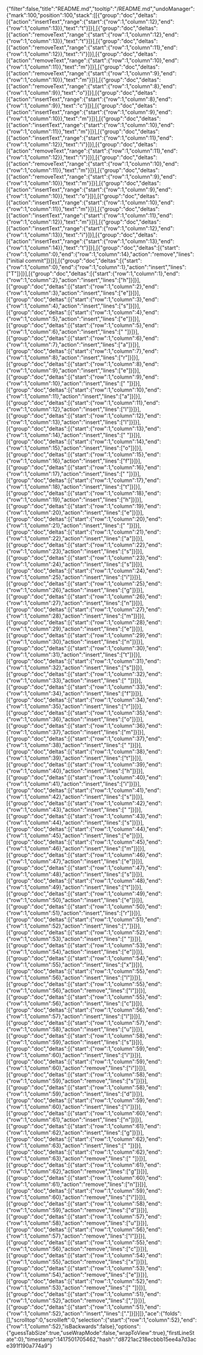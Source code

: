 {"filter":false,"title":"README.md","tooltip":"/README.md","undoManager":{"mark":100,"position":100,"stack":[[{"group":"doc","deltas":[{"action":"insertText","range":{"start":{"row":1,"column":12},"end":{"row":1,"column":13}},"text":"t"}]}],[{"group":"doc","deltas":[{"action":"removeText","range":{"start":{"row":1,"column":12},"end":{"row":1,"column":13}},"text":"t"}]}],[{"group":"doc","deltas":[{"action":"removeText","range":{"start":{"row":1,"column":11},"end":{"row":1,"column":12}},"text":"i"}]}],[{"group":"doc","deltas":[{"action":"removeText","range":{"start":{"row":1,"column":10},"end":{"row":1,"column":11}},"text":"m"}]}],[{"group":"doc","deltas":[{"action":"removeText","range":{"start":{"row":1,"column":9},"end":{"row":1,"column":10}},"text":"m"}]}],[{"group":"doc","deltas":[{"action":"removeText","range":{"start":{"row":1,"column":8},"end":{"row":1,"column":9}},"text":"o"}]}],[{"group":"doc","deltas":[{"action":"insertText","range":{"start":{"row":1,"column":8},"end":{"row":1,"column":9}},"text":"c"}]}],[{"group":"doc","deltas":[{"action":"insertText","range":{"start":{"row":1,"column":9},"end":{"row":1,"column":10}},"text":"m"}]}],[{"group":"doc","deltas":[{"action":"insertText","range":{"start":{"row":1,"column":10},"end":{"row":1,"column":11}},"text":"m"}]}],[{"group":"doc","deltas":[{"action":"insertText","range":{"start":{"row":1,"column":11},"end":{"row":1,"column":12}},"text":"i"}]}],[{"group":"doc","deltas":[{"action":"removeText","range":{"start":{"row":1,"column":11},"end":{"row":1,"column":12}},"text":"i"}]}],[{"group":"doc","deltas":[{"action":"removeText","range":{"start":{"row":1,"column":10},"end":{"row":1,"column":11}},"text":"m"}]}],[{"group":"doc","deltas":[{"action":"removeText","range":{"start":{"row":1,"column":9},"end":{"row":1,"column":10}},"text":"m"}]}],[{"group":"doc","deltas":[{"action":"insertText","range":{"start":{"row":1,"column":9},"end":{"row":1,"column":10}},"text":"o"}]}],[{"group":"doc","deltas":[{"action":"insertText","range":{"start":{"row":1,"column":10},"end":{"row":1,"column":11}},"text":"m"}]}],[{"group":"doc","deltas":[{"action":"insertText","range":{"start":{"row":1,"column":11},"end":{"row":1,"column":12}},"text":"m"}]}],[{"group":"doc","deltas":[{"action":"insertText","range":{"start":{"row":1,"column":12},"end":{"row":1,"column":13}},"text":"i"}]}],[{"group":"doc","deltas":[{"action":"insertText","range":{"start":{"row":1,"column":13},"end":{"row":1,"column":14}},"text":"t"}]}],[{"group":"doc","deltas":[{"start":{"row":1,"column":0},"end":{"row":1,"column":14},"action":"remove","lines":["initial commit"]}]}],[{"group":"doc","deltas":[{"start":{"row":1,"column":0},"end":{"row":1,"column":1},"action":"insert","lines":["T"]}]}],[{"group":"doc","deltas":[{"start":{"row":1,"column":1},"end":{"row":1,"column":2},"action":"insert","lines":["h"]}]}],[{"group":"doc","deltas":[{"start":{"row":1,"column":2},"end":{"row":1,"column":3},"action":"insert","lines":["e"]}]}],[{"group":"doc","deltas":[{"start":{"row":1,"column":3},"end":{"row":1,"column":4},"action":"insert","lines":["s"]}]}],[{"group":"doc","deltas":[{"start":{"row":1,"column":4},"end":{"row":1,"column":5},"action":"insert","lines":["e"]}]}],[{"group":"doc","deltas":[{"start":{"row":1,"column":5},"end":{"row":1,"column":6},"action":"insert","lines":[" "]}]}],[{"group":"doc","deltas":[{"start":{"row":1,"column":6},"end":{"row":1,"column":7},"action":"insert","lines":["a"]}]}],[{"group":"doc","deltas":[{"start":{"row":1,"column":7},"end":{"row":1,"column":8},"action":"insert","lines":["r"]}]}],[{"group":"doc","deltas":[{"start":{"row":1,"column":8},"end":{"row":1,"column":9},"action":"insert","lines":["e"]}]}],[{"group":"doc","deltas":[{"start":{"row":1,"column":9},"end":{"row":1,"column":10},"action":"insert","lines":[" "]}]}],[{"group":"doc","deltas":[{"start":{"row":1,"column":10},"end":{"row":1,"column":11},"action":"insert","lines":["a"]}]}],[{"group":"doc","deltas":[{"start":{"row":1,"column":11},"end":{"row":1,"column":12},"action":"insert","lines":["l"]}]}],[{"group":"doc","deltas":[{"start":{"row":1,"column":12},"end":{"row":1,"column":13},"action":"insert","lines":["l"]}]}],[{"group":"doc","deltas":[{"start":{"row":1,"column":13},"end":{"row":1,"column":14},"action":"insert","lines":[" "]}]}],[{"group":"doc","deltas":[{"start":{"row":1,"column":14},"end":{"row":1,"column":15},"action":"insert","lines":["o"]}]}],[{"group":"doc","deltas":[{"start":{"row":1,"column":15},"end":{"row":1,"column":16},"action":"insert","lines":["f"]}]}],[{"group":"doc","deltas":[{"start":{"row":1,"column":16},"end":{"row":1,"column":17},"action":"insert","lines":[" "]}]}],[{"group":"doc","deltas":[{"start":{"row":1,"column":17},"end":{"row":1,"column":18},"action":"insert","lines":["t"]}]}],[{"group":"doc","deltas":[{"start":{"row":1,"column":18},"end":{"row":1,"column":19},"action":"insert","lines":["h"]}]}],[{"group":"doc","deltas":[{"start":{"row":1,"column":19},"end":{"row":1,"column":20},"action":"insert","lines":["e"]}]}],[{"group":"doc","deltas":[{"start":{"row":1,"column":20},"end":{"row":1,"column":21},"action":"insert","lines":[" "]}]}],[{"group":"doc","deltas":[{"start":{"row":1,"column":21},"end":{"row":1,"column":22},"action":"insert","lines":["a"]}]}],[{"group":"doc","deltas":[{"start":{"row":1,"column":22},"end":{"row":1,"column":23},"action":"insert","lines":["s"]}]}],[{"group":"doc","deltas":[{"start":{"row":1,"column":23},"end":{"row":1,"column":24},"action":"insert","lines":["s"]}]}],[{"group":"doc","deltas":[{"start":{"row":1,"column":24},"end":{"row":1,"column":25},"action":"insert","lines":["i"]}]}],[{"group":"doc","deltas":[{"start":{"row":1,"column":25},"end":{"row":1,"column":26},"action":"insert","lines":["g"]}]}],[{"group":"doc","deltas":[{"start":{"row":1,"column":26},"end":{"row":1,"column":27},"action":"insert","lines":["n"]}]}],[{"group":"doc","deltas":[{"start":{"row":1,"column":27},"end":{"row":1,"column":28},"action":"insert","lines":["m"]}]}],[{"group":"doc","deltas":[{"start":{"row":1,"column":28},"end":{"row":1,"column":29},"action":"insert","lines":["e"]}]}],[{"group":"doc","deltas":[{"start":{"row":1,"column":29},"end":{"row":1,"column":30},"action":"insert","lines":["n"]}]}],[{"group":"doc","deltas":[{"start":{"row":1,"column":30},"end":{"row":1,"column":31},"action":"insert","lines":["t"]}]}],[{"group":"doc","deltas":[{"start":{"row":1,"column":31},"end":{"row":1,"column":32},"action":"insert","lines":["s"]}]}],[{"group":"doc","deltas":[{"start":{"row":1,"column":32},"end":{"row":1,"column":33},"action":"insert","lines":[" "]}]}],[{"group":"doc","deltas":[{"start":{"row":1,"column":33},"end":{"row":1,"column":34},"action":"insert","lines":["f"]}]}],[{"group":"doc","deltas":[{"start":{"row":1,"column":34},"end":{"row":1,"column":35},"action":"insert","lines":["r"]}]}],[{"group":"doc","deltas":[{"start":{"row":1,"column":35},"end":{"row":1,"column":36},"action":"insert","lines":["o"]}]}],[{"group":"doc","deltas":[{"start":{"row":1,"column":36},"end":{"row":1,"column":37},"action":"insert","lines":["m"]}]}],[{"group":"doc","deltas":[{"start":{"row":1,"column":37},"end":{"row":1,"column":38},"action":"insert","lines":[" "]}]}],[{"group":"doc","deltas":[{"start":{"row":1,"column":38},"end":{"row":1,"column":39},"action":"insert","lines":["t"]}]}],[{"group":"doc","deltas":[{"start":{"row":1,"column":39},"end":{"row":1,"column":40},"action":"insert","lines":["h"]}]}],[{"group":"doc","deltas":[{"start":{"row":1,"column":40},"end":{"row":1,"column":41},"action":"insert","lines":["i"]}]}],[{"group":"doc","deltas":[{"start":{"row":1,"column":41},"end":{"row":1,"column":42},"action":"insert","lines":["s"]}]}],[{"group":"doc","deltas":[{"start":{"row":1,"column":42},"end":{"row":1,"column":43},"action":"insert","lines":[" "]}]}],[{"group":"doc","deltas":[{"start":{"row":1,"column":43},"end":{"row":1,"column":44},"action":"insert","lines":["s"]}]}],[{"group":"doc","deltas":[{"start":{"row":1,"column":44},"end":{"row":1,"column":45},"action":"insert","lines":["e"]}]}],[{"group":"doc","deltas":[{"start":{"row":1,"column":45},"end":{"row":1,"column":46},"action":"insert","lines":["m"]}]}],[{"group":"doc","deltas":[{"start":{"row":1,"column":46},"end":{"row":1,"column":47},"action":"insert","lines":["e"]}]}],[{"group":"doc","deltas":[{"start":{"row":1,"column":47},"end":{"row":1,"column":48},"action":"insert","lines":["s"]}]}],[{"group":"doc","deltas":[{"start":{"row":1,"column":48},"end":{"row":1,"column":49},"action":"insert","lines":["t"]}]}],[{"group":"doc","deltas":[{"start":{"row":1,"column":49},"end":{"row":1,"column":50},"action":"insert","lines":["e"]}]}],[{"group":"doc","deltas":[{"start":{"row":1,"column":50},"end":{"row":1,"column":51},"action":"insert","lines":["r"]}]}],[{"group":"doc","deltas":[{"start":{"row":1,"column":51},"end":{"row":1,"column":52},"action":"insert","lines":[","]}]}],[{"group":"doc","deltas":[{"start":{"row":1,"column":52},"end":{"row":1,"column":53},"action":"insert","lines":[" "]}]}],[{"group":"doc","deltas":[{"start":{"row":1,"column":53},"end":{"row":1,"column":54},"action":"insert","lines":["e"]}]}],[{"group":"doc","deltas":[{"start":{"row":1,"column":54},"end":{"row":1,"column":55},"action":"insert","lines":["x"]}]}],[{"group":"doc","deltas":[{"start":{"row":1,"column":55},"end":{"row":1,"column":56},"action":"insert","lines":["l"]}]}],[{"group":"doc","deltas":[{"start":{"row":1,"column":55},"end":{"row":1,"column":56},"action":"remove","lines":["l"]}]}],[{"group":"doc","deltas":[{"start":{"row":1,"column":55},"end":{"row":1,"column":56},"action":"insert","lines":["c"]}]}],[{"group":"doc","deltas":[{"start":{"row":1,"column":56},"end":{"row":1,"column":57},"action":"insert","lines":["l"]}]}],[{"group":"doc","deltas":[{"start":{"row":1,"column":57},"end":{"row":1,"column":58},"action":"insert","lines":["u"]}]}],[{"group":"doc","deltas":[{"start":{"row":1,"column":58},"end":{"row":1,"column":59},"action":"insert","lines":["s"]}]}],[{"group":"doc","deltas":[{"start":{"row":1,"column":59},"end":{"row":1,"column":60},"action":"insert","lines":["i"]}]}],[{"group":"doc","deltas":[{"start":{"row":1,"column":59},"end":{"row":1,"column":60},"action":"remove","lines":["i"]}]}],[{"group":"doc","deltas":[{"start":{"row":1,"column":58},"end":{"row":1,"column":59},"action":"remove","lines":["s"]}]}],[{"group":"doc","deltas":[{"start":{"row":1,"column":58},"end":{"row":1,"column":59},"action":"insert","lines":["d"]}]}],[{"group":"doc","deltas":[{"start":{"row":1,"column":59},"end":{"row":1,"column":60},"action":"insert","lines":["i"]}]}],[{"group":"doc","deltas":[{"start":{"row":1,"column":60},"end":{"row":1,"column":61},"action":"insert","lines":["n"]}]}],[{"group":"doc","deltas":[{"start":{"row":1,"column":61},"end":{"row":1,"column":62},"action":"insert","lines":["g"]}]}],[{"group":"doc","deltas":[{"start":{"row":1,"column":62},"end":{"row":1,"column":63},"action":"insert","lines":[" "]}]}],[{"group":"doc","deltas":[{"start":{"row":1,"column":62},"end":{"row":1,"column":63},"action":"remove","lines":[" "]}]}],[{"group":"doc","deltas":[{"start":{"row":1,"column":61},"end":{"row":1,"column":62},"action":"remove","lines":["g"]}]}],[{"group":"doc","deltas":[{"start":{"row":1,"column":60},"end":{"row":1,"column":61},"action":"remove","lines":["n"]}]}],[{"group":"doc","deltas":[{"start":{"row":1,"column":59},"end":{"row":1,"column":60},"action":"remove","lines":["i"]}]}],[{"group":"doc","deltas":[{"start":{"row":1,"column":58},"end":{"row":1,"column":59},"action":"remove","lines":["d"]}]}],[{"group":"doc","deltas":[{"start":{"row":1,"column":57},"end":{"row":1,"column":58},"action":"remove","lines":["u"]}]}],[{"group":"doc","deltas":[{"start":{"row":1,"column":56},"end":{"row":1,"column":57},"action":"remove","lines":["l"]}]}],[{"group":"doc","deltas":[{"start":{"row":1,"column":55},"end":{"row":1,"column":56},"action":"remove","lines":["c"]}]}],[{"group":"doc","deltas":[{"start":{"row":1,"column":54},"end":{"row":1,"column":55},"action":"remove","lines":["x"]}]}],[{"group":"doc","deltas":[{"start":{"row":1,"column":53},"end":{"row":1,"column":54},"action":"remove","lines":["e"]}]}],[{"group":"doc","deltas":[{"start":{"row":1,"column":52},"end":{"row":1,"column":53},"action":"remove","lines":[" "]}]}],[{"group":"doc","deltas":[{"start":{"row":1,"column":51},"end":{"row":1,"column":52},"action":"remove","lines":[","]}]}],[{"group":"doc","deltas":[{"start":{"row":1,"column":51},"end":{"row":1,"column":52},"action":"insert","lines":["."]}]}]]},"ace":{"folds":[],"scrolltop":0,"scrollleft":0,"selection":{"start":{"row":1,"column":52},"end":{"row":1,"column":52},"isBackwards":false},"options":{"guessTabSize":true,"useWrapMode":false,"wrapToView":true},"firstLineState":0},"timestamp":1417501705462,"hash":"d8721ac218ecbbb15ee4a7d3ace391f190a774a9"}